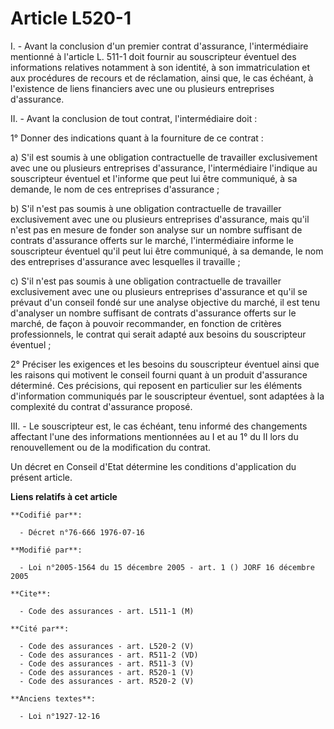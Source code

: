 # Article L520-1

I. - Avant la conclusion d'un premier contrat d'assurance, l'intermédiaire mentionné à l'article L. 511-1 doit fournir au
souscripteur éventuel des informations relatives notamment à son identité, à son immatriculation et aux procédures de recours
et de réclamation, ainsi que, le cas échéant, à l'existence de liens financiers avec une ou plusieurs entreprises
d'assurance.

II. - Avant la conclusion de tout contrat, l'intermédiaire doit :

1° Donner des indications quant à la fourniture de ce contrat :

a) S'il est soumis à une obligation contractuelle de travailler exclusivement avec une ou plusieurs entreprises d'assurance,
l'intermédiaire l'indique au souscripteur éventuel et l'informe que peut lui être communiqué, à sa demande, le nom de ces
entreprises d'assurance ;

b) S'il n'est pas soumis à une obligation contractuelle de travailler exclusivement avec une ou plusieurs entreprises
d'assurance, mais qu'il n'est pas en mesure de fonder son analyse sur un nombre suffisant de contrats d'assurance offerts sur
le marché, l'intermédiaire informe le souscripteur éventuel qu'il peut lui être communiqué, à sa demande, le nom des
entreprises d'assurance avec lesquelles il travaille ;

c) S'il n'est pas soumis à une obligation contractuelle de travailler exclusivement avec une ou plusieurs entreprises
d'assurance et qu'il se prévaut d'un conseil fondé sur une analyse objective du marché, il est tenu d'analyser un nombre
suffisant de contrats d'assurance offerts sur le marché, de façon à pouvoir recommander, en fonction de critères
professionnels, le contrat qui serait adapté aux besoins du souscripteur éventuel ;

2° Préciser les exigences et les besoins du souscripteur éventuel ainsi que les raisons qui motivent le conseil fourni quant
à un produit d'assurance déterminé. Ces précisions, qui reposent en particulier sur les éléments d'information communiqués
par le souscripteur éventuel, sont adaptées à la complexité du contrat d'assurance proposé.

III. - Le souscripteur est, le cas échéant, tenu informé des changements affectant l'une des informations mentionnées au I et
au 1° du II lors du renouvellement ou de la modification du contrat.

Un décret en Conseil d'Etat détermine les conditions d'application du présent article.

**Liens relatifs à cet article**

	**Codifié par**:

	  - Décret n°76-666 1976-07-16

	**Modifié par**:

	  - Loi n°2005-1564 du 15 décembre 2005 - art. 1 () JORF 16 décembre 2005

	**Cite**:

	  - Code des assurances - art. L511-1 (M)

	**Cité par**:

	  - Code des assurances - art. L520-2 (V)
	  - Code des assurances - art. R511-2 (VD)
	  - Code des assurances - art. R511-3 (V)
	  - Code des assurances - art. R520-1 (V)
	  - Code des assurances - art. R520-2 (V)

	**Anciens textes**:

	  - Loi n°1927-12-16
